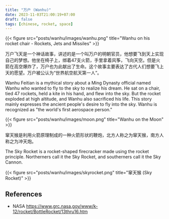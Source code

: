 ```yaml
---
title: "万户 (Wanhu)"
date: 2023-11-03T21:00:19+07:00
draft: false
tags: [chinese, rocket, space]
---
```


{{< figure src="posts/wanhu/images/wanhu.png" title="Wanhu on his rocket chair - Rockets, Jets and Missiles" >}}

万户飞天是一个神话故事，讲述的是一个叫万户的明朝官员，他想要飞到天上实现自己的梦想。他坐在椅子上，绑着47支火箭，手里拿着风筝，飞向天空。但是火箭在高空爆炸了，万户也为此献出了生命。这个故事主要表达了古代人们想要飞上天的愿望。万户被公认为“世界航空航天第一人”。

Wanhu Feitian is a mythical story about a Ming Dynasty official named Wanhu who wanted to fly to the sky to realize his dream. He sat on a chair, tied 47 rockets, held a kite in his hand, and flew into the sky. But the rocket exploded at high altitude, and Wanhu also sacrificed his life. This story mainly expresses the ancient people's desire to fly into the sky. Wanhu is recognized as "the world's first aerospace person."

{{< figure src="posts/wanhu/images/moon.png" title="Wanhu on the Moon" >}}

窜天猴是利用火箭原理制成的一种火箭形状的鞭炮，北方人称之为窜天猴，南方人称之为冲天炮。

The Sky Rocket is a rocket-shaped firecracker made using the rocket principle. Northerners call it the Sky Rocket, and southerners call it the Sky Cannon.

{{< figure src="posts/wanhu/images/skyrocket.png" title="窜天猴 (Sky Rocket)" >}}

## References
- NASA https://www.grc.nasa.gov/www/k-12/rocket/BottleRocket/13thru16.htm